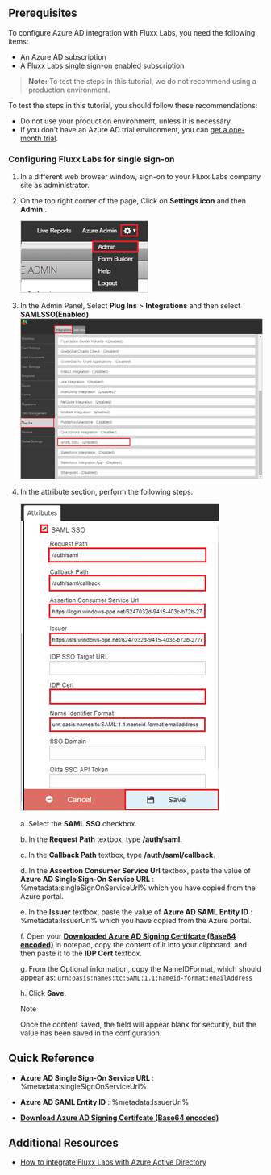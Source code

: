 ## Prerequisites

To configure Azure AD integration with Fluxx Labs, you need the following items:

- An Azure AD subscription
- A Fluxx Labs single sign-on enabled subscription

> **Note:**
> To test the steps in this tutorial, we do not recommend using a production environment.

To test the steps in this tutorial, you should follow these recommendations:

- Do not use your production environment, unless it is necessary.
- If you don't have an Azure AD trial environment, you can [get a one-month trial](https://azure.microsoft.com/pricing/free-trial/).

### Configuring Fluxx Labs for single sign-on

1. In a different web browser window, sign-on to your Fluxx Labs company site as administrator.

2. On the top right corner of the page, Click on **Settings icon** and then **Admin** .

	![Fluxx Labs Configuration](./media/config1.png)

3. In the Admin Panel, Select **Plug Ins** > **Integrations** and then select **SAMLSSO(Enabled)**
	![Fluxx Labs Configuration](./media/config2.png)
	
4. In the attribute section, perform the following steps:
	
	![Fluxx Labs Configuration](./media/config3.png)

	a. Select the **SAML SSO** checkbox.

	b. In the **Request Path** textbox, type **/auth/saml**.

	c. In the **Callback Path** textbox, type **/auth/saml/callback**.

	d. In the **Assertion Consumer Service Url** textbox, paste the value of **Azure AD Single Sign-On Service URL** : %metadata:singleSignOnServiceUrl% which you have copied from the Azure portal.

	e. In the **Issuer** textbox, paste the value of **Azure AD SAML Entity ID** : %metadata:IssuerUri% which you have copied from the Azure portal.

	f. Open your **[Downloaded Azure AD Signing Certifcate (Base64 encoded)](%metadata:certificateDownloadBase64Url%)** in notepad, copy the content of it into your clipboard, and then paste it to the **IDP Cert** textbox.

	g. From the Optional information, copy the NameIDFormat, which should appear as: `urn:oasis:names:tc:SAML:1.1:nameid-format:emailAddress`

	h. Click **Save**.

	> [!NOTE]
	> Once the content saved, the field will appear blank for security, but the value has been saved in the configuration.

## Quick Reference

* **Azure AD Single Sign-On Service URL** : %metadata:singleSignOnServiceUrl%

* **Azure AD SAML Entity ID** : %metadata:IssuerUri%

* **[Download Azure AD Signing Certifcate (Base64 encoded)](%metadata:certificateDownloadBase64Url%)**

## Additional Resources

* [How to integrate Fluxx Labs with Azure Active Directory](https://docs.microsoft.com/azure/active-directory/active-directory-saas-fluxxlabs-tutorial)
